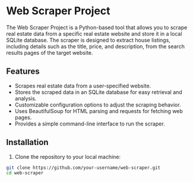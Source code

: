 # Web Scraper Project

The Web Scraper Project is a Python-based tool that allows you to scrape real estate data from a specific real estate website and store it in a local SQLite database. The scraper is designed to extract house listings, including details such as the title, price, and description, from the search results pages of the target website.

## Features

- Scrapes real estate data from a user-specified website.
- Stores the scraped data in an SQLite database for easy retrieval and analysis.
- Customizable configuration options to adjust the scraping behavior.
- Uses BeautifulSoup for HTML parsing and requests for fetching web pages.
- Provides a simple command-line interface to run the scraper.

## Installation

1. Clone the repository to your local machine:

```bash
git clone https://github.com/your-username/web-scraper.git
cd web-scraper
